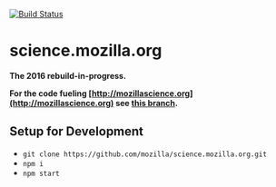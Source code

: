 [![Build Status](https://travis-ci.org/mozilla/science.mozilla.org.svg?branch=master)](https://travis-ci.org/mozilla/science.mozilla.org)

# science.mozilla.org

**The 2016 rebuild-in-progress.**

**For the code fueling [http://mozillascience.org](http://mozillascience.org) see [this branch](https://github.com/mozilla/science.mozilla.org/tree/mozillascience.org).**

## Setup for Development

- `git clone https://github.com/mozilla/science.mozilla.org.git`
- `npm i`
- `npm start`
